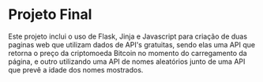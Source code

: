# Projeto Final

Este projeto inclui o uso de Flask, Jinja e Javascript para criação de duas paginas web que utilizam dados de API's gratuitas, sendo elas uma API que retorna o preço da criptomoeda Bitcoin no momento do carregamento da página, e outro utilizando uma API de nomes aleatórios junto de uma API que prevê a idade dos nomes mostrados.
